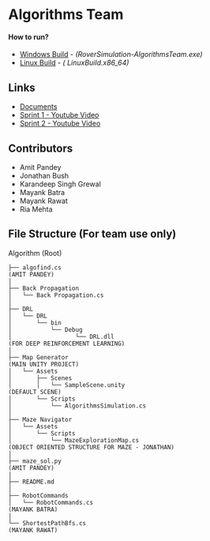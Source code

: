 # Algorithms Team


#### How to run?
- [Windows Build](/Algorithm/Map%20Generator/WindowsBuild) - *(RoverSimulation-AlgorithmsTeam.exe)*
- [Linux Build](/Algorithm/Map%20Generator/LinuxBuild) - *( 	LinuxBuild.x86_64)*

## Links
- [Documents](https://drive.google.com/open?id=1gdqUG-G0XlVtYJZFXqgZue7gCKFo_VYj)
- [Sprint 1 - Youtube Video](https://www.youtube.com/watch?v=gztgx2QT6So)
- [Sprint 2 - Youtube Video](https://www.youtube.com/watch?v=kdmzKdTH5-k)


## Contributors
- Amit Pandey
- Jonathan Bush
- Karandeep Singh Grewal
- Mayank Batra
- Mayank Rawat
- Ria Mehta

## File Structure (For team use only)
Algorithm (Root)

```
├── algofind.cs                                                                   (AMIT PANDEY)
│
├── Back Propagation
│   └── Back Propagation.cs
│
├── DRL
│   └── DRL
│       └── bin
│           └── Debug
│                  └── DRL.dll                                                   (FOR DEEP REINFORCEMENT LEARNING)
│
├── Map Generator                                                                 (MAIN UNITY PROJECT)
│   └── Assets
│       ├── Scenes
│       │   └── SampleScene.unity                                                 (DEFAULT SCENE)
│       └── Scripts
│           └── AlgorithmsSimulation.cs
│
├── Maze Navigator
│   └── Assets
│       └── Scripts
│           └── MazeExplorationMap.cs                                             (OBJECT ORIENTED STRUCTURE FOR MAZE - JONATHAN)
│
├── maze_sol.py                                                                   (AMIT PANDEY)
│
├── README.md
│
├── RobotCommands
│   └── RobotCommands.cs                                                          (MAYANK BATRA)
│
└── ShortestPathBfs.cs                                                            (MAYANK RAWAT)
```
